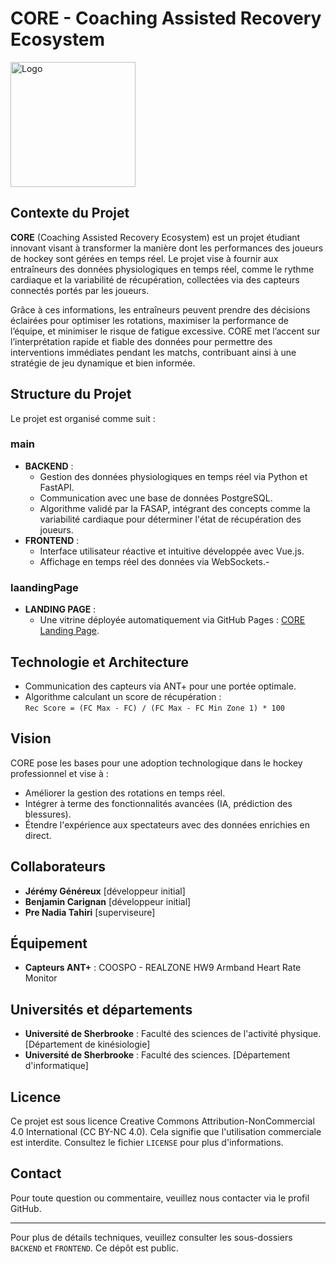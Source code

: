 # CORE - Coaching Assisted Recovery Ecosystem
<img src="ASSETS/Identité visuelle/Couleur/Logo Couleur.svg" alt="Logo" width="200" height="200">

## Contexte du Projet
**CORE** (Coaching Assisted Recovery Ecosystem) est un projet étudiant innovant visant à transformer la manière dont les performances des joueurs de hockey sont gérées en temps réel. Le projet vise à fournir aux entraîneurs des données physiologiques en temps réel, comme le rythme cardiaque et la variabilité de récupération, collectées via des capteurs connectés portés par les joueurs.

Grâce à ces informations, les entraîneurs peuvent prendre des décisions éclairées pour optimiser les rotations, maximiser la performance de l’équipe, et minimiser le risque de fatigue excessive. CORE met l’accent sur l’interprétation rapide et fiable des données pour permettre des interventions immédiates pendant les matchs, contribuant ainsi à une stratégie de jeu dynamique et bien informée.

## Structure du Projet

Le projet est organisé comme suit :

### main
- **BACKEND** :
    - Gestion des données physiologiques en temps réel via Python et FastAPI.
    - Communication avec une base de données PostgreSQL.
    - Algorithme validé par la FASAP, intégrant des concepts comme la variabilité cardiaque pour déterminer l'état de récupération des joueurs.
- **FRONTEND** :
    - Interface utilisateur réactive et intuitive développée avec Vue.js.
    - Affichage en temps réel des données via WebSockets.- 

### laandingPage
- **LANDING PAGE** :
    - Une vitrine déployée automatiquement via GitHub Pages : [CORE Landing Page](https://jeremygenereux.github.io/CORE/).

## Technologie et Architecture
- Communication des capteurs via ANT+ pour une portée optimale.
- Algorithme calculant un score de récupération :  
  `Rec Score = (FC Max - FC) / (FC Max - FC Min Zone 1) * 100`

## Vision
CORE pose les bases pour une adoption technologique dans le hockey professionnel et vise à :
- Améliorer la gestion des rotations en temps réel.
- Intégrer à terme des fonctionnalités avancées (IA, prédiction des blessures).
- Étendre l'expérience aux spectateurs avec des données enrichies en direct.

## Collaborateurs
- **Jérémy Généreux** [développeur initial]
- **Benjamin Carignan** [développeur initial]
- **Pre Nadia Tahiri** [superviseure]

## Équipement
- **Capteurs ANT+** :
  COOSPO - REALZONE HW9 Armband Heart Rate Monitor

## Universités et départements
- **Université de Sherbrooke** : Faculté des sciences de l'activité physique. [Département de kinésiologie]
- **Université de Sherbrooke** : Faculté des sciences. [Département d'informatique]

## Licence
Ce projet est sous licence Creative Commons Attribution-NonCommercial 4.0 International (CC BY-NC 4.0). Cela signifie que l'utilisation commerciale est interdite. Consultez le fichier `LICENSE` pour plus d'informations.

## Contact
Pour toute question ou commentaire, veuillez nous contacter via le profil GitHub.

---

Pour plus de détails techniques, veuillez consulter les sous-dossiers `BACKEND` et `FRONTEND`. Ce dépôt est public.
